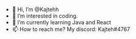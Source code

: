 - 👋 Hi, I’m @Kajtehh
- 👀 I’m interested in coding.
- 🌱 I’m currently learning Java and React
- 📫 How to reach me? My discord: Kajteh#4767
